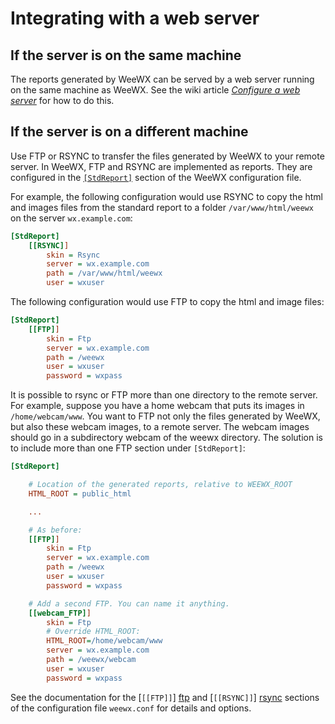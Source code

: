 # Integrating with a web server

## If the server is on the same machine

The reports generated by WeeWX can be served by a web server running on the same
machine as WeeWX. See the wiki article [_Configure a web
server_](https://github.com/weewx/weewx/wiki/Configure-a-web-server-(Apache,-NGINX-or-lighttpd))
for how to do this.

## If the server is on a different machine

Use FTP or RSYNC to transfer the files generated by WeeWX to your remote server.
In WeeWX, FTP and RSYNC are implemented as reports. They are configured in the
[`[StdReport]`](../../reference/weewx-options/stdreport/) section of the
WeeWX configuration file.

For example, the following configuration would use RSYNC to copy the html and
images files from the standard report to a folder `/var/www/html/weewx` on the
server `wx.example.com`:

```ini
[StdReport]
    [[RSYNC]]
        skin = Rsync
        server = wx.example.com
        path = /var/www/html/weewx
        user = wxuser
```

The following configuration would use FTP to copy the html and image files:

```ini
[StdReport]
    [[FTP]]
        skin = Ftp
        server = wx.example.com
        path = /weewx
        user = wxuser
        password = wxpass
```

It is possible to rsync or FTP more than one directory to the remote server. For
example, suppose you have a home webcam that puts its images in
`/home/webcam/www`. You want to FTP not only the files generated by WeeWX, but
also these webcam images, to a remote server. The webcam images should go in a
subdirectory webcam of the weewx directory. The solution is to include more than
one FTP section under `[StdReport]`:

``` ini
[StdReport]

    # Location of the generated reports, relative to WEEWX_ROOT
    HTML_ROOT = public_html

    ...

    # As before:
    [[FTP]]
        skin = Ftp
        server = wx.example.com
        path = /weewx
        user = wxuser
        password = wxpass

    # Add a second FTP. You can name it anything.
    [[webcam_FTP]]
        skin = Ftp
        # Override HTML_ROOT:
        HTML_ROOT=/home/webcam/www
        server = wx.example.com
        path = /weewx/webcam
        user = wxuser
        password = wxpass
```

See the documentation for the [`[[FTP]]`] [ftp] and [`[[RSYNC]]`] [rsync]
sections of the configuration file `weewx.conf` for details and options.

[ftp]: /reference/weewx-options/stdreport/#ftp "[[FTP]] section"
[rsync]: /reference/weewx-options/stdreport/#rsync "[[RSYNC]] section"